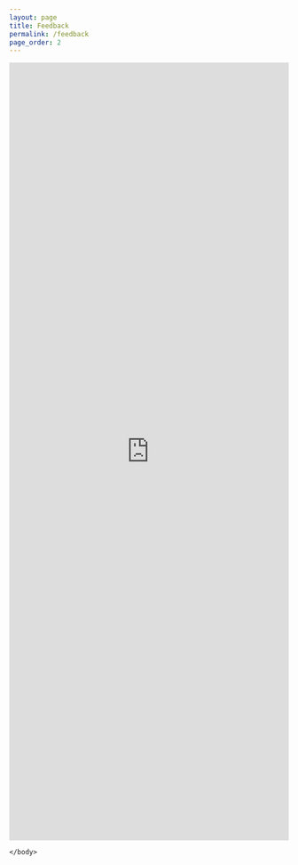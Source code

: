 ```yaml
---
layout: page
title: Feedback
permalink: /feedback
page_order: 2
---
```



<html xmlns="http://www.w3.org/1999/xhtml">
    <body>


<iframe src="https://docs.google.com/forms/d/e/1FAIpQLSePIFH9iKZBptwAk4pGauXrGiuFqCNRsgsmovvImRslEGff8Q/viewform?embedded=true" width="100%" height="1400" frameborder="0" marginheight="0" marginwidth="0">Loading…</iframe>

    </body>
</html>
